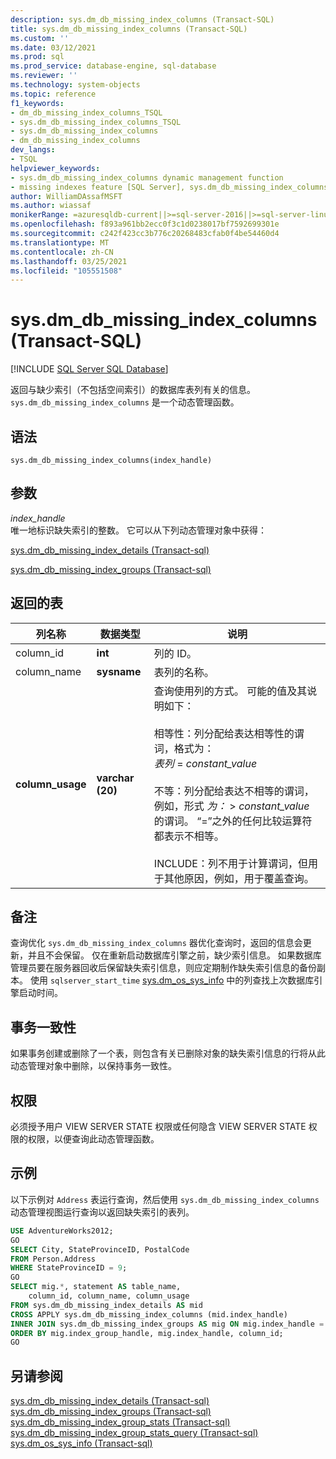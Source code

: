```yaml
---
description: sys.dm_db_missing_index_columns (Transact-SQL)
title: sys.dm_db_missing_index_columns (Transact-SQL)
ms.custom: ''
ms.date: 03/12/2021
ms.prod: sql
ms.prod_service: database-engine, sql-database
ms.reviewer: ''
ms.technology: system-objects
ms.topic: reference
f1_keywords:
- dm_db_missing_index_columns_TSQL
- sys.dm_db_missing_index_columns_TSQL
- sys.dm_db_missing_index_columns
- dm_db_missing_index_columns
dev_langs:
- TSQL
helpviewer_keywords:
- sys.dm_db_missing_index_columns dynamic management function
- missing indexes feature [SQL Server], sys.dm_db_missing_index_columns dynamic management function
author: WilliamDAssafMSFT
ms.author: wiassaf
monikerRange: =azuresqldb-current||>=sql-server-2016||>=sql-server-linux-2017||=azuresqldb-mi-current
ms.openlocfilehash: f893a961bb2ecc0f3c1d0238017bf7592699301e
ms.sourcegitcommit: c242f423cc3b776c20268483cfab0f4be54460d4
ms.translationtype: MT
ms.contentlocale: zh-CN
ms.lasthandoff: 03/25/2021
ms.locfileid: "105551508"
---
```

# <a name="sysdm_db_missing_index_columns-transact-sql"></a>sys.dm_db_missing_index_columns (Transact-SQL)
[!INCLUDE [SQL Server SQL Database](../../includes/applies-to-version/sql-asdb.md)]

  返回与缺少索引（不包括空间索引）的数据库表列有关的信息。 `sys.dm_db_missing_index_columns` 是一个动态管理函数。  

## <a name="syntax"></a>语法  
  
```syntaxsql  
sys.dm_db_missing_index_columns(index_handle)  
```  
  
## <a name="arguments"></a>参数  
 *index_handle*  
 唯一地标识缺失索引的整数。 它可以从下列动态管理对象中获得：  
  
 [sys.dm_db_missing_index_details &#40;Transact-sql&#41;](../../relational-databases/system-dynamic-management-views/sys-dm-db-missing-index-details-transact-sql.md)  
  
 [sys.dm_db_missing_index_groups &#40;Transact-sql&#41;](../../relational-databases/system-dynamic-management-views/sys-dm-db-missing-index-groups-transact-sql.md)  
  
## <a name="table-returned"></a>返回的表  
  
|列名称|数据类型|说明|  
|-----------------|---------------|-----------------|  
|column_id|**int**|列的 ID。|  
|column_name|**sysname**|表列的名称。|  
|**column_usage**|**varchar (20)**|查询使用列的方式。 可能的值及其说明如下：<br /><br /> 相等性：列分配给表达相等性的谓词，格式为： <br />                        *表列*  = *constant_value*<br /><br /> 不等：列分配给表达不相等的谓词，例如，形式 *为：*  >  *constant_value* 的谓词。 “=”之外的任何比较运算符都表示不相等。<br /><br /> INCLUDE：列不用于计算谓词，但用于其他原因，例如，用于覆盖查询。|  
  
## <a name="remarks"></a>备注  
 查询优化 `sys.dm_db_missing_index_columns` 器优化查询时，返回的信息会更新，并且不会保留。 仅在重新启动数据库引擎之前，缺少索引信息。 如果数据库管理员要在服务器回收后保留缺失索引信息，则应定期制作缺失索引信息的备份副本。 使用 `sqlserver_start_time` [sys.dm_os_sys_info](sys-dm-os-sys-info-transact-sql.md) 中的列查找上次数据库引擎启动时间。   

  
## <a name="transaction-consistency"></a>事务一致性  
 如果事务创建或删除了一个表，则包含有关已删除对象的缺失索引信息的行将从此动态管理对象中删除，以保持事务一致性。  
  
## <a name="permissions"></a>权限  
 必须授予用户 VIEW SERVER STATE 权限或任何隐含 VIEW SERVER STATE 权限的权限，以便查询此动态管理函数。  
  
## <a name="examples"></a>示例  
 以下示例对 `Address` 表运行查询，然后使用 `sys.dm_db_missing_index_columns` 动态管理视图运行查询以返回缺失索引的表列。  
  
```sql
USE AdventureWorks2012;  
GO  
SELECT City, StateProvinceID, PostalCode  
FROM Person.Address  
WHERE StateProvinceID = 9;  
GO  
SELECT mig.*, statement AS table_name,  
    column_id, column_name, column_usage  
FROM sys.dm_db_missing_index_details AS mid  
CROSS APPLY sys.dm_db_missing_index_columns (mid.index_handle)  
INNER JOIN sys.dm_db_missing_index_groups AS mig ON mig.index_handle = mid.index_handle  
ORDER BY mig.index_group_handle, mig.index_handle, column_id;  
GO  
```  
  
## <a name="see-also"></a>另请参阅  
 [sys.dm_db_missing_index_details &#40;Transact-sql&#41;](../../relational-databases/system-dynamic-management-views/sys-dm-db-missing-index-details-transact-sql.md)   
 [sys.dm_db_missing_index_groups &#40;Transact-sql&#41;](../../relational-databases/system-dynamic-management-views/sys-dm-db-missing-index-groups-transact-sql.md)   
 [sys.dm_db_missing_index_group_stats &#40;Transact-sql&#41;](../../relational-databases/system-dynamic-management-views/sys-dm-db-missing-index-group-stats-transact-sql.md)  
 [sys.dm_db_missing_index_group_stats_query &#40;Transact-sql&#41;](../../relational-databases/system-dynamic-management-views/sys-dm-db-missing-index-group-stats-query-transact-sql.md)     
 [sys.dm_os_sys_info &#40;Transact-sql&#41;](sys-dm-os-sys-info-transact-sql.md)  
